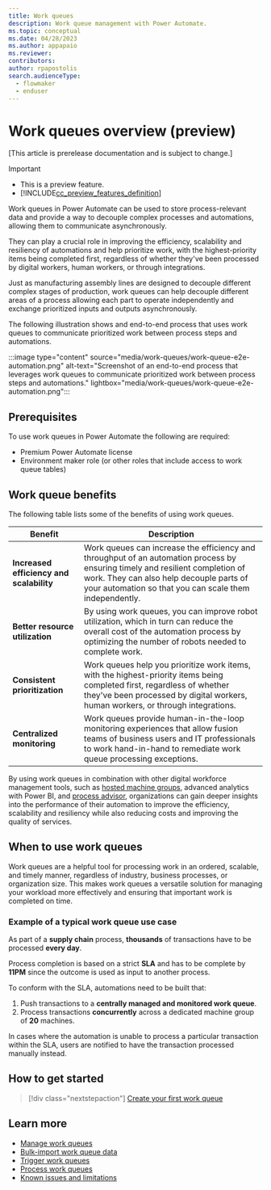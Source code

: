 ```yaml
---
title: Work queues
description: Work queue management with Power Automate.
ms.topic: conceptual
ms.date: 04/28/2023
ms.author: appapaio
ms.reviewer: 
contributors:
author: rpapostolis
search.audienceType: 
  - flowmaker
  - enduser
---
```

# Work queues overview (preview)

[This article is prerelease documentation and is subject to change.]

> [!IMPORTANT]
>
> - This is a preview feature.
> - [!INCLUDE[cc_preview_features_definition](../../articles/includes/cc-preview-features-definition.md)]

Work queues in Power Automate can be used to store process-relevant data and provide a way to decouple complex processes and automations, allowing them to communicate asynchronously.

They can play a crucial role in improving the efficiency, scalability and resiliency of automations and help prioritize work, with the highest-priority items being completed first, regardless of whether they've been processed by digital workers, human workers, or through integrations.

Just as manufacturing assembly lines are designed to decouple different complex stages of production, work queues can help decouple different areas of a process allowing each part to operate independently and exchange prioritized inputs and outputs asynchronously.

The following illustration shows and end-to-end process that uses work queues to communicate prioritized work between process steps and automations.

:::image type="content" source="media/work-queues/work-queue-e2e-automation.png" alt-text="Screenshot of an end-to-end process that leverages work queues to communicate prioritized work between process steps and automations." lightbox="media/work-queues/work-queue-e2e-automation.png":::

## Prerequisites

To use work queues in Power Automate the following are required:

- Premium Power Automate license
- Environment maker role (or other roles that include access to work queue tables)

## Work queue benefits

The following table lists some of the benefits of using work queues.

| **Benefit** | **Description** |
|-------------------------|-------------------------|
| **Increased efficiency and scalability** | Work queues can increase the efficiency and throughput of an automation process by ensuring timely and resilient completion of work. They can also help decouple parts of your automation so that you can scale them independently. |
| **Better resource utilization** | By using work queues, you can improve robot utilization, which in turn can reduce the overall cost of the automation process by optimizing the number of robots needed to complete work. |
| **Consistent prioritization** | Work queues help you prioritize work items, with the highest-priority items being completed first, regardless of whether they've been processed by digital workers, human workers, or through integrations. |
| **Centralized monitoring** | Work queues provide human-in-the-loop monitoring experiences that allow fusion teams of business users and IT professionals to work hand-in-hand to remediate work queue processing exceptions. |

By using work queues in combination with other digital workforce management tools, such as [hosted machine groups](hosted-machine-groups.md), advanced analytics with Power BI, and [process advisor](../../articles/process-advisor-overview.md), organizations can gain deeper insights into the performance of their automation to improve the efficiency, scalability and resiliency while also reducing costs and improving the quality of services.

## When to use work queues

Work queues are a helpful tool for processing work in an ordered, scalable, and timely manner, regardless of industry, business processes, or organization size. This makes work queues a versatile solution for managing your workload more effectively and ensuring that important work is completed on time.

### Example of a typical work queue use case

As part of a **supply chain** process, **thousands** of transactions have to be processed **every day**.

Process completion is based on a strict **SLA** and has to be complete by **11PM** since the outcome is used as input to another process.

To conform with the SLA, automations need to be built that:

1. Push transactions to a **centrally managed and monitored work queue**.
2. Process transactions **concurrently** across a dedicated machine group of **20** machines.

In cases where the automation is unable to process a particular transaction within the SLA, users are notified to have the transaction processed manually instead.

## How to get started

> [!div class="nextstepaction"]
> [Create your first work queue](work-queues-manage.md#create-a-work-queue)

## Learn more

- [Manage work queues](work-queues-manage.md)
- [Bulk-import work queue data](work-queues-bulk-import.md)
- [Trigger work queues](work-queues-trigger.md)
- [Process work queues](work-queues-process.md)
- [Known issues and limitations](work-queues-known-limitations.md)
